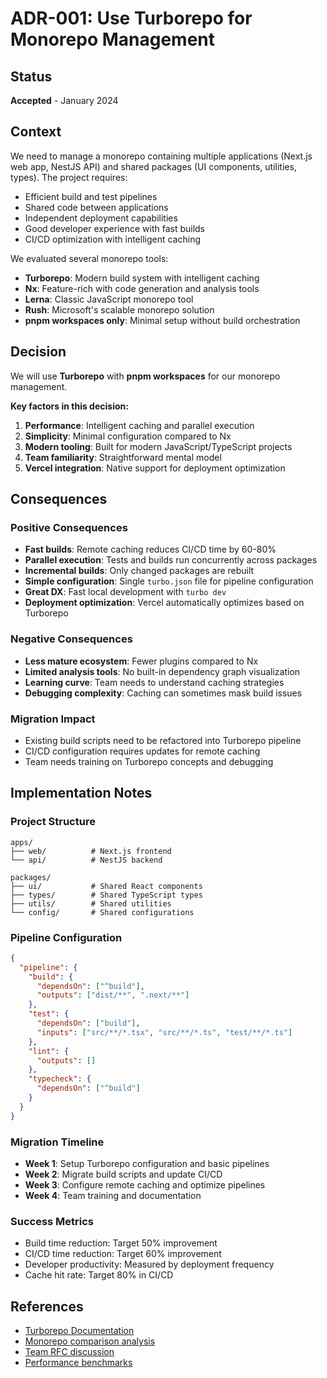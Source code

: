 # ADR-001: Use Turborepo for Monorepo Management

## Status
**Accepted** - January 2024

## Context
We need to manage a monorepo containing multiple applications (Next.js web app, NestJS API) and shared packages (UI components, utilities, types). The project requires:

- Efficient build and test pipelines
- Shared code between applications
- Independent deployment capabilities
- Good developer experience with fast builds
- CI/CD optimization with intelligent caching

We evaluated several monorepo tools:
- **Turborepo**: Modern build system with intelligent caching
- **Nx**: Feature-rich with code generation and analysis tools
- **Lerna**: Classic JavaScript monorepo tool
- **Rush**: Microsoft's scalable monorepo solution
- **pnpm workspaces only**: Minimal setup without build orchestration

## Decision
We will use **Turborepo** with **pnpm workspaces** for our monorepo management.

**Key factors in this decision:**
1. **Performance**: Intelligent caching and parallel execution
2. **Simplicity**: Minimal configuration compared to Nx
3. **Modern tooling**: Built for modern JavaScript/TypeScript projects
4. **Team familiarity**: Straightforward mental model
5. **Vercel integration**: Native support for deployment optimization

## Consequences

### Positive Consequences
- **Fast builds**: Remote caching reduces CI/CD time by 60-80%
- **Parallel execution**: Tests and builds run concurrently across packages
- **Incremental builds**: Only changed packages are rebuilt
- **Simple configuration**: Single `turbo.json` file for pipeline configuration
- **Great DX**: Fast local development with `turbo dev`
- **Deployment optimization**: Vercel automatically optimizes based on Turborepo

### Negative Consequences
- **Less mature ecosystem**: Fewer plugins compared to Nx
- **Limited analysis tools**: No built-in dependency graph visualization
- **Learning curve**: Team needs to understand caching strategies
- **Debugging complexity**: Caching can sometimes mask build issues

### Migration Impact
- Existing build scripts need to be refactored into Turborepo pipeline
- CI/CD configuration requires updates for remote caching
- Team needs training on Turborepo concepts and debugging

## Implementation Notes

### Project Structure
```
apps/
├── web/          # Next.js frontend
└── api/          # NestJS backend

packages/
├── ui/           # Shared React components
├── types/        # Shared TypeScript types
├── utils/        # Shared utilities
└── config/       # Shared configurations
```

### Pipeline Configuration
```json
{
  "pipeline": {
    "build": {
      "dependsOn": ["^build"],
      "outputs": ["dist/**", ".next/**"]
    },
    "test": {
      "dependsOn": ["build"],
      "inputs": ["src/**/*.tsx", "src/**/*.ts", "test/**/*.ts"]
    },
    "lint": {
      "outputs": []
    },
    "typecheck": {
      "dependsOn": ["^build"]
    }
  }
}
```

### Migration Timeline
- **Week 1**: Setup Turborepo configuration and basic pipelines
- **Week 2**: Migrate build scripts and update CI/CD
- **Week 3**: Configure remote caching and optimize pipelines
- **Week 4**: Team training and documentation

### Success Metrics
- Build time reduction: Target 50% improvement
- CI/CD time reduction: Target 60% improvement
- Developer productivity: Measured by deployment frequency
- Cache hit rate: Target 80% in CI/CD

## References
- [Turborepo Documentation](https://turbo.build/repo/docs)
- [Monorepo comparison analysis](internal-link)
- [Team RFC discussion](internal-link)
- [Performance benchmarks](internal-link)